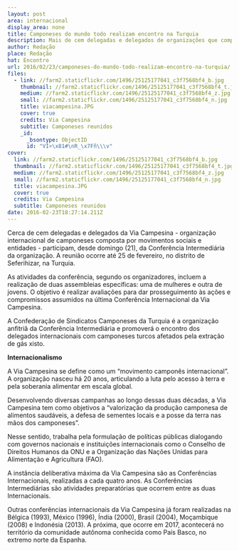 ```yaml
---
layout: post
area: internacional
display_area: none
title: Camponeses do mundo todo realizam encontro na Turquia
description: Mais de cem delegadas e delegados de organizações que compõe a Via Campesina estão presentes
author: Redação
place: Redação
hat: Encontro
url: 2016/02/23/camponeses-do-mundo-todo-realizam-encontro-na-turquia/
files:
  - link: //farm2.staticflickr.com/1496/25125177041_c3f7568bf4_b.jpg
    thumbnail: //farm2.staticflickr.com/1496/25125177041_c3f7568bf4_t.jpg
    medium: //farm2.staticflickr.com/1496/25125177041_c3f7568bf4_z.jpg
    small: //farm2.staticflickr.com/1496/25125177041_c3f7568bf4_n.jpg
    title: viacampesina.JPG
    cover: true
    credits: Via Campesina
    subtitle: Camponeses reunidos
    _id:
      _bsontype: ObjectID
      id: "VÌ¤\x81#\nR_\x7Fñ\\\v"
cover:
  link: //farm2.staticflickr.com/1496/25125177041_c3f7568bf4_b.jpg
  thumbnail: //farm2.staticflickr.com/1496/25125177041_c3f7568bf4_t.jpg
  medium: //farm2.staticflickr.com/1496/25125177041_c3f7568bf4_z.jpg
  small: //farm2.staticflickr.com/1496/25125177041_c3f7568bf4_n.jpg
  title: viacampesina.JPG
  cover: true
  credits: Via Campesina
  subtitle: Camponeses reunidos
date: 2016-02-23T18:27:14.211Z
---
```

<p>Cerca de cem delegadas e delegados da Via Campesina - organiza&ccedil;&atilde;o internacional de camponeses composta por movimentos sociais e entidades - participam, desde domingo (21), da Confer&ecirc;ncia Intermedi&aacute;ria da organiza&ccedil;&atilde;o. A reuni&atilde;o ocorre at&eacute; 25 de fevereiro, no distrito de Seferihizar, na Turquia.</p>

<p dir="ltr">As atividades da confer&ecirc;ncia, segundo os organizadores, incluem a realiza&ccedil;&atilde;o de duas assembleias espec&iacute;ficas: uma de mulheres e outra de jovens. O objetivo &eacute; realizar avalia&ccedil;&otilde;es para dar prosseguimento &agrave;s a&ccedil;&otilde;es e compromissos assumidos na &uacute;ltima Confer&ecirc;ncia Internacional da Via Campesina.</p>

<p dir="ltr">A Confedera&ccedil;&atilde;o de Sindicatos Camponeses da Turquia &eacute; a organiza&ccedil;&atilde;o anfitri&atilde; da Confer&ecirc;ncia Intermedi&aacute;ria e promover&aacute; o encontro dos delegados internacionais com camponeses turcos afetados pela extra&ccedil;&atilde;o de g&aacute;s xisto.</p>

<p dir="ltr"><strong>Internacionalismo</strong></p>

<p dir="ltr">A Via Campesina se define como um &ldquo;movimento campon&ecirc;s internacional&rdquo;. A organiza&ccedil;&atilde;o nasceu h&aacute; 20 anos, articulando a luta pelo acesso &agrave; terra e pela soberania alimentar em escala global.</p>

<p dir="ltr">Desenvolvendo diversas campanhas ao longo dessas duas d&eacute;cadas, a Via Campesina tem como objetivos a &ldquo;valoriza&ccedil;&atilde;o da produ&ccedil;&atilde;o camponesa de alimentos saud&aacute;veis, a defesa de sementes locais e a posse da terra nas m&atilde;os dos camponeses&rdquo;.</p>

<p dir="ltr">Nesse sentido, trabalha pela formula&ccedil;&atilde;o de pol&iacute;ticas p&uacute;blicas dialogando com governos nacionais e institui&ccedil;&otilde;es internacionais como o Conselho de Direitos Humanos da ONU e a Organiza&ccedil;&atilde;o das Na&ccedil;&otilde;es Unidas para Alimenta&ccedil;&atilde;o e Agricultura (FAO).</p>

<p dir="ltr">A inst&acirc;ncia deliberativa m&aacute;xima da Via Campesina s&atilde;o as Confer&ecirc;ncias Internacionais, realizadas a cada quatro anos. As Confer&ecirc;ncias Intermedi&aacute;rias s&atilde;o atividades preparat&oacute;rias que ocorrem entre as duas Internacionais.</p>

<p>Outras confer&ecirc;ncias internacionais da Via Campesina j&aacute; foram realizadas na B&eacute;lgica (1993), M&eacute;xico (1996), &Iacute;ndia (2000), Brasil (2004), Mo&ccedil;ambique (2008) e Indon&eacute;sia (2013). A pr&oacute;xima, que ocorre em 2017, acontecer&aacute; no territ&oacute;rio da comunidade aut&ocirc;noma conhecida como Pa&iacute;s Basco, no extremo norte da Espanha.</p>

